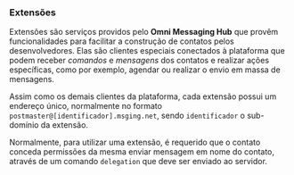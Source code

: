 ### Extensões

Extensões são serviços providos pelo **Omni Messaging Hub** que provêm funcionalidades para facilitar a construção de contatos pelos desenvolvedores. Elas são clientes especiais conectados à plataforma que podem receber *comandos* e *mensagens* dos contatos e realizar ações específicas, como por exemplo, agendar ou realizar o envio em massa de mensagens.

Assim como os demais clientes da plataforma, cada extensão possui um endereço único, normalmente no formato `postmaster@[identificador].msging.net`, sendo `identificador` o sub-domínio da extensão.

Normalmente, para utilizar uma extensão, é requerido que o contato conceda permissões da mesma enviar mensagem em nome do contato, através de um comando `delegation` que deve ser enviado ao servidor.
